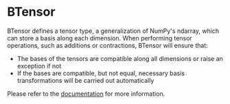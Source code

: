 BTensor
=======

BTensor defines a tensor type, a generalization of NumPy's ndarray, which can store a basis along each dimension.
When performing tensor operations, such as additions or contractions, BTensor will ensure that:

- The bases of the tensors are compatible along all dimensions or raise an exception if not
- If the bases are compatible, but not equal, necessary basis transformations will be carried out automatically

Please refer to the [documentation](https://maxnus.github.io/btensor/index.html) for more information.

